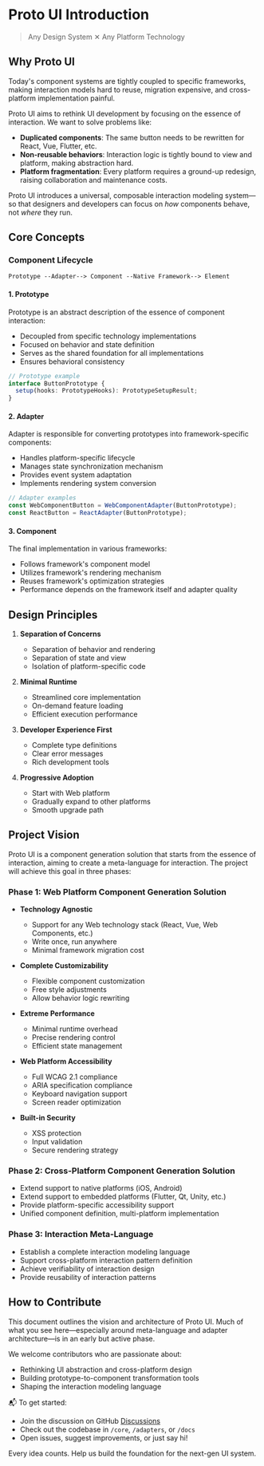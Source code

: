 # Proto UI Introduction

> Any Design System ✕ Any Platform Technology

## Why Proto UI

Today's component systems are tightly coupled to specific frameworks, making interaction models hard to reuse, migration expensive, and cross-platform implementation painful.

Proto UI aims to rethink UI development by focusing on the essence of interaction. We want to solve problems like:

- **Duplicated components**: The same button needs to be rewritten for React, Vue, Flutter, etc.
- **Non-reusable behaviors**: Interaction logic is tightly bound to view and platform, making abstraction hard.
- **Platform fragmentation**: Every platform requires a ground-up redesign, raising collaboration and maintenance costs.

Proto UI introduces a universal, composable interaction modeling system—so that designers and developers can focus on _how_ components behave, not _where_ they run.

## Core Concepts

### Component Lifecycle

```
Prototype --Adapter--> Component --Native Framework--> Element
```

#### 1. Prototype

Prototype is an abstract description of the essence of component interaction:

- Decoupled from specific technology implementations
- Focused on behavior and state definition
- Serves as the shared foundation for all implementations
- Ensures behavioral consistency

```typescript
// Prototype example
interface ButtonPrototype {
  setup(hooks: PrototypeHooks): PrototypeSetupResult;
}
```

#### 2. Adapter

Adapter is responsible for converting prototypes into framework-specific components:

- Handles platform-specific lifecycle
- Manages state synchronization mechanism
- Provides event system adaptation
- Implements rendering system conversion

```typescript
// Adapter examples
const WebComponentButton = WebComponentAdapter(ButtonPrototype);
const ReactButton = ReactAdapter(ButtonPrototype);
```

#### 3. Component

The final implementation in various frameworks:

- Follows framework's component model
- Utilizes framework's rendering mechanism
- Reuses framework's optimization strategies
- Performance depends on the framework itself and adapter quality

## Design Principles

1. **Separation of Concerns**

   - Separation of behavior and rendering
   - Separation of state and view
   - Isolation of platform-specific code

2. **Minimal Runtime**

   - Streamlined core implementation
   - On-demand feature loading
   - Efficient execution performance

3. **Developer Experience First**

   - Complete type definitions
   - Clear error messages
   - Rich development tools

4. **Progressive Adoption**
   - Start with Web platform
   - Gradually expand to other platforms
   - Smooth upgrade path

## Project Vision

Proto UI is a component generation solution that starts from the essence of interaction, aiming to create a meta-language for interaction. The project will achieve this goal in three phases:

### Phase 1: Web Platform Component Generation Solution

- **Technology Agnostic**

  - Support for any Web technology stack (React, Vue, Web Components, etc.)
  - Write once, run anywhere
  - Minimal framework migration cost

- **Complete Customizability**

  - Flexible component customization
  - Free style adjustments
  - Allow behavior logic rewriting

- **Extreme Performance**

  - Minimal runtime overhead
  - Precise rendering control
  - Efficient state management

- **Web Platform Accessibility**

  - Full WCAG 2.1 compliance
  - ARIA specification compliance
  - Keyboard navigation support
  - Screen reader optimization

- **Built-in Security**
  - XSS protection
  - Input validation
  - Secure rendering strategy

### Phase 2: Cross-Platform Component Generation Solution

- Extend support to native platforms (iOS, Android)
- Extend support to embedded platforms (Flutter, Qt, Unity, etc.)
- Provide platform-specific accessibility support
- Unified component definition, multi-platform implementation

### Phase 3: Interaction Meta-Language

- Establish a complete interaction modeling language
- Support cross-platform interaction pattern definition
- Achieve verifiability of interaction design
- Provide reusability of interaction patterns

## How to Contribute

This document outlines the vision and architecture of Proto UI. Much of what you see here—especially around meta-language and adapter architecture—is in an early but active phase.

We welcome contributors who are passionate about:

- Rethinking UI abstraction and cross-platform design
- Building prototype-to-component transformation tools
- Shaping the interaction modeling language

📬 To get started:

- Join the discussion on GitHub [Discussions](https://github.com/guangliang2019/Prototype-UI/discussions)
- Check out the codebase in `/core`, `/adapters`, or `/docs`
- Open issues, suggest improvements, or just say hi!

Every idea counts. Help us build the foundation for the next-gen UI system.
